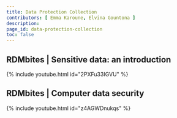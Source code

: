 ```yaml
---
title: Data Protection Collection
contributors: [ Emma Karoune, Elvina Gountona ]
description: 
page_id: data-protection-collection
toc: false
---
```




## RDMbites | Sensitive data: an introduction

{% include youtube.html id="2PXFu33IGVU" %}

## RDMbites | Computer data security

{% include youtube.html id="z4AGWDnukqs" %}